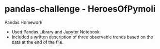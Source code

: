 # pandas-challenge -  HeroesOfPymoli
Pandas Homework

- Used Pandas Library and Jupyter Notebook. 
- Included a written description of three observable trends based on the data at the end of the file.
